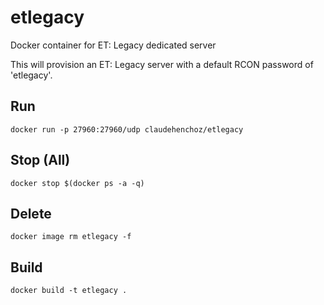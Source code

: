 # etlegacy
Docker container for ET: Legacy dedicated server

This will provision an ET: Legacy server with a default RCON password of 'etlegacy'.

## Run

    docker run -p 27960:27960/udp claudehenchoz/etlegacy

## Stop (All)

    docker stop $(docker ps -a -q)

## Delete

    docker image rm etlegacy -f

## Build

    docker build -t etlegacy .
